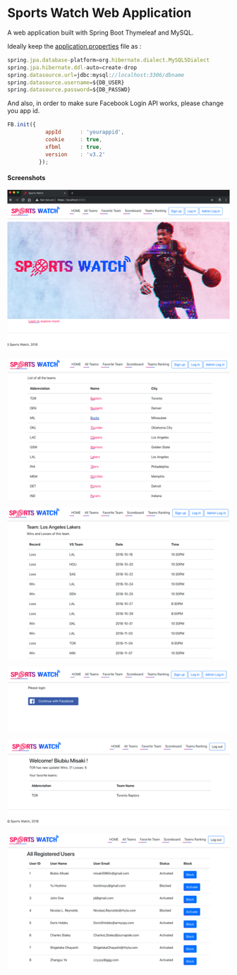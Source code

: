 # Sports Watch Web Application
A web application built with Spring Boot Thymeleaf and MySQL.

Ideally keep the [application.properties](https://github.com/zuolizhu/SportsWatchWebApp/blob/master/src/main/resources/application.properties) file as : 
```javascript
spring.jpa.database-platform=org.hibernate.dialect.MySQL5Dialect
spring.jpa.hibernate.ddl-auto=create-drop
spring.datasource.url=jdbc:mysql://localhost:3306/dbname
spring.datasource.username=${DB_USER}
spring.datasource.password=${DB_PASSWD}
```

And also, in order to make sure Facebook Login API works, please change you app id.

```javascript
FB.init({
            appId      : 'yourappid',
            cookie     : true,
            xfbml      : true,
            version    : 'v3.2'
          });
```



#### Screenshots

![Screen Shot 2018-12-06 at 9.09.47 AM](https://github.com/zuolizhu/SportsWatchWebApp/blob/master/screenshots/Screen%20Shot%202018-12-06%20at%209.09.47%20AM.png)

![Screen Shot 2018-12-06 at 9.10.08 AM](https://github.com/zuolizhu/SportsWatchWebApp/blob/master/screenshots/Screen%20Shot%202018-12-06%20at%209.10.08%20AM.png)

![Screen Shot 2018-12-06 at 9.10.24 AM](https://github.com/zuolizhu/SportsWatchWebApp/blob/master/screenshots/Screen%20Shot%202018-12-06%20at%209.10.24%20AM.png)

![Screen Shot 2018-12-06 at 9.10.38 AM](https://github.com/zuolizhu/SportsWatchWebApp/blob/master/screenshots/Screen%20Shot%202018-12-06%20at%209.10.38%20AM.png)

![Screen Shot 2018-12-06 at 9.11.21 AM](https://github.com/zuolizhu/SportsWatchWebApp/blob/master/screenshots/Screen%20Shot%202018-12-06%20at%209.11.21%20AM.png)

![Screen Shot 2018-12-06 at 9.12.47 AM](https://github.com/zuolizhu/SportsWatchWebApp/blob/master/screenshots/Screen%20Shot%202018-12-06%20at%209.12.47%20AM.png)


